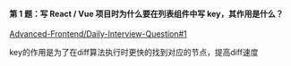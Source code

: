 #### 第 1 题：写 React / Vue 项目时为什么要在列表组件中写 key，其作用是什么？

[Advanced-Frontend/Daily-Interview-Question#1](https://github.com/Advanced-Frontend/Daily-Interview-Question/issues/1)

key的作用是为了在diff算法执行时更快的找到对应的节点，提高diff速度